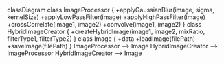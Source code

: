 classDiagram
    class ImageProcessor {
        +applyGaussianBlur(image, sigma, kernelSize)
        +applyLowPassFilter(image)
        +applyHighPassFilter(image)
        +crossCorrelate(image1, image2)
        +convolve(image1, image2)
    }
    class HybridImageCreator {
        +createHybridImage(image1, image2, mixRatio, filterType1, filterType2)
    }
    class Image {
        +data
        +loadImage(filePath)
        +saveImage(filePath)
    }
    ImageProcessor --> Image
    HybridImageCreator --> ImageProcessor
    HybridImageCreator --> Image